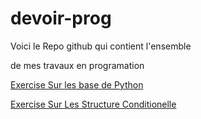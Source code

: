 # devoir-prog

Voici le Repo github qui contient l'ensemble 

de mes travaux en programation 

[Exercise Sur les base de Python](exercise/les-base/) 

[Exercise Sur Les Structure Conditionelle](exercise/struct-condi/) 